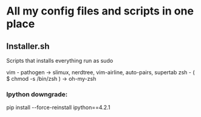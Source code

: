 # All my config files and scripts in one place

## Installer.sh
Scripts that installs everything
run as sudo

vim - pathogen -> slimux, nerdtree, vim-airline, auto-pairs, supertab
zsh - ( $ chmod -s /bin/zsh ) -> oh-my-zsh

### Ipython downgrade:
pip install --force-reinstall ipython==4.2.1

